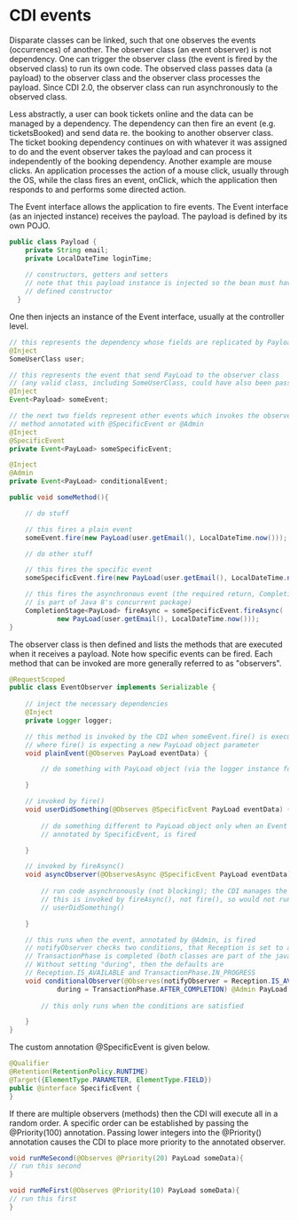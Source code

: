 # CDI events #

Disparate classes can be linked, such that one observes the events (occurrences) of another. The observer class (an event observer) is not dependency. One can trigger the observer class (the event is fired by the observed class) to run its own code. The observed class passes data (a payload) to the observer class and the observer class processes the payload. Since CDI 2.0, the observer class can run asynchronously to the observed class.

Less abstractly, a user can book tickets online and the data can be managed by a dependency. The dependency can then fire an event (e.g. ticketsBooked) and send data re. the booking to another observer class. The ticket booking dependency continues on with whatever it was assigned to do and the event observer takes the payload and can process it independently of the booking dependency. Another example are mouse clicks. An application processes the action of a mouse click, usually through the OS, while the class fires an event, onClick, which the application then responds to and performs some directed action.

The Event interface allows the application to fire events. The Event interface (as an injected instance) receives the payload. The payload is defined by its own POJO.

```java
public class Payload {
    private String email;
    private LocalDateTime loginTime;
    
    // constructors, getters and setters
    // note that this payload instance is injected so the bean must have a 
    // defined constructor
  }
```

One then injects an instance of the Event interface, usually at the controller level.

```java
// this represents the dependency whose fields are replicated by Payload
@Inject
SomeUserClass user;

// this represents the event that send PayLoad to the observer class 
// (any valid class, including SomeUserClass, could have also been passed)
@Inject
Event<Payload> someEvent;

// the next two fields represent other events which invokes the observer 
// method annotated with @SpecificEvent or @Admin
@Inject
@SpecificEvent
private Event<PayLoad> someSpecificEvent;

@Inject
@Admin
private Event<PayLoad> conditionalEvent;

public void someMethod(){

    // do stuff

    // this fires a plain event
    someEvent.fire(new PayLoad(user.getEmail(), LocalDateTime.now()));

    // do other stuff

    // this fires the specific event
    someSpecificEvent.fire(new PayLoad(user.getEmail(), LocalDateTime.now()));

    // this fires the asynchronous event (the required return, CompletionStage
    // is part of Java 8's concurrent package)
    CompletionStage<PayLoad> fireAsync = someSpecificEvent.fireAsync(
            new PayLoad(user.getEmail(), LocalDateTime.now()));
}
```

The observer class is then defined and lists the methods that are executed when it receives a payload. Note how specific events can be fired. Each method that can be invoked are more generally referred to as "observers".

```java
@RequestScoped
public class EventObserver implements Serializable {
    
    // inject the necessary dependencies
    @Inject
    private Logger logger;

    // this method is invoked by the CDI when someEvent.fire() is executed
    // where fire() is expecting a new PayLoad object parameter
    void plainEvent(@Observes PayLoad eventData) {

        // do something with PayLoad object (via the logger instance for example)

    }

    // invoked by fire()
    void userDidSomething(@Observes @SpecificEvent PayLoad eventData) {
        
        // do something different to PayLoad object only when an Event instance, 
        // annotated by SpecificEvent, is fired

    }

    // invoked by fireAsync()
    void asyncObserver(@ObservesAsync @SpecificEvent PayLoad eventData) {
        
        // run code asynchronously (not blocking); the CDI manages the new thread
        // this is invoked by fireAsync(), not fire(), so would not run alongside 
        // userDidSomething()

    }

    // this runs when the event, annotated by @Admin, is fired
    // notifyObserver checks two conditions, that Reception is set to available and 
    // TransactionPhase is completed (both classes are part of the java.lang.enum package).
    // Without setting "during", then the defaults are 
    // Reception.IS_AVAILABLE and TransactionPhase.IN_PROGRESS
    void conditionalObserver(@Observes(notifyObserver = Reception.IS_AVAILABLE,
            during = TransactionPhase.AFTER_COMPLETION) @Admin PayLoad eventData) {
        
        // this only runs when the conditions are satisfied

    }
}
```

The custom annotation <span class="annot">@SpecificEvent</span> is given below.

```java
@Qualifier
@Retention(RetentionPolicy.RUNTIME)
@Target({ElementType.PARAMETER, ElementType.FIELD})
public @interface SpecificEvent {
}
```

If there are multiple observers (methods) then the CDI will execute all in a random order. A specific order can be established by passing the <span class="annot">@Priority(100)</span> annotation. Passing lower integers into the <span class="annot">@Priority()</span> annotation causes the CDI to place more priority to the annotated observer.

```java
void runMeSecond(@Observes @Priority(20) PayLoad someData){
// run this second
}

void runMeFirst(@Observes @Priority(10) PayLoad someData){
// run this first
}
```
